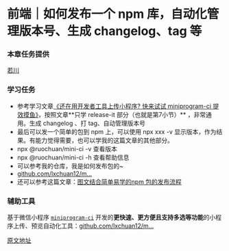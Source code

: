 # 前端｜如何发布一个 npm 库，自动化管理版本号、生成 changelog、tag 等

### 本章任务提供

[若川](https://juejin.cn/user/1415826704971918 "https://juejin.cn/user/1415826704971918")

### 学习任务

* 参考学习文章[《还在用开发者工具上传小程序? 快来试试 miniprogram-ci 提效摸鱼》](https://juejin.cn/post/7124467547163852808 "https://juejin.cn/post/7124467547163852808")，按照文章**只学 release-it 部分（也就是第7小节）** ，非常通用。生成 changelog 、打 tag、自动管理版本号
* 最后可以发一个简单的包到 npm 上，可以使用 npx xxx -v 显示版本，作为结果。有能力觉得需要，也可以学我的这篇文章的其他部分。
* npx @ruochuan/mini-ci -v 查看版本
* npx @ruochuan/mini-ci -h 查看帮助信息
* 可以参考我的仓库，我是如何发布包的~
* [github.com/lxchuan12/m…](https://link.juejin.cn?target=https%3A%2F%2Fgithub.com%2Flxchuan12%2Fmini-ci "https://github.com/lxchuan12/mini-ci")
* 还可以参考这篇文章：[图文结合简单易学的npm 包的发布流程](https://juejin.cn/post/7125709933709885448 "https://juejin.cn/post/7125709933709885448")

### 辅助工具

基于微信小程序 [`miniprogram-ci`](https://link.juejin.cn?target=https%3A%2F%2Fdevelopers.weixin.qq.com%2Fminiprogram%2Fdev%2Fdevtools%2Fci.html "https://developers.weixin.qq.com/miniprogram/dev/devtools/ci.html") 开发的**更快速、更方便且支持多选等功能**的小程序上传、预览自动化工具：[github.com/lxchuan12/m…](https://link.juejin.cn?target=https%3A%2F%2Fgithub.com%2Flxchuan12%2Fmini-ci "https://github.com/lxchuan12/mini-ci")

[原文地址](https://juejin.cn/book/7169108142868365349/section/7169115927999414279)